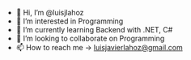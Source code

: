 - 👋 Hi, I’m @luisjlahoz
- 👀 I’m interested in Programming 
- 🌱 I’m currently learning Backend with .NET, C#
- 💞️ I’m looking to collaborate on Programming
- 📫 How to reach me -> luisjavierlahoz@gmail.com
<!---
luisjlahoz/luisjlahoz is a ✨ special ✨ repository because its `README.md` (this file) appears on your GitHub profile.
You can click the Preview link to take a look at your changes.
--->
